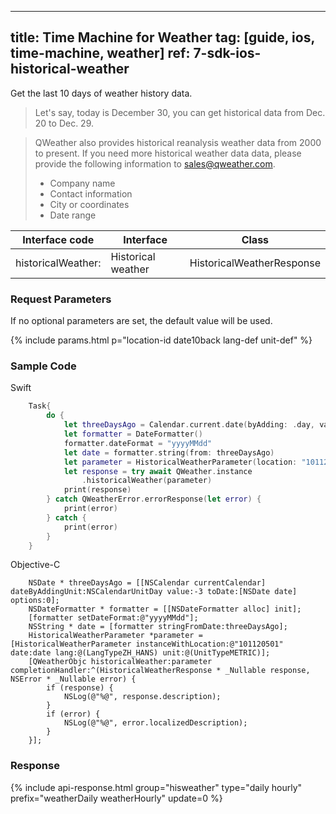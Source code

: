 <!--
 * @Date: 2025-03-06 10:02:06
 * @LastEditors: bolepichi
 * @LastEditTime: 2025-03-14 15:51:34
 * @FilePath: /dev-site/docs/_en/ios-sdk/time-machine/ios-time-machine-weather.md
-->
---
title: Time Machine for Weather
tag: [guide, ios, time-machine, weather]
ref: 7-sdk-ios-historical-weather
---

Get the last 10 days of weather history data.

> Let's say, today is December 30, you can get historical data from Dec. 20 to Dec. 29.

> QWeather also provides historical reanalysis weather data from 2000 to present. If you need more historical weather data data, please provide the following information to <sales@qweather.com>.
> 
> * Company name
> * Contact information
> * City or coordinates
> * Date range

| Interface code      | Interface              | Class                      |
| ------------------- | ---------------------- | -------------------------- |
| historicalWeather:      | Historical weather     | HistoricalWeatherResponse      |

### Request Parameters

If no optional parameters are set, the default value will be used.

{% include params.html p="location-id date10back lang-def unit-def" %}

### Sample Code

Swift

```swift
    Task{
        do {
            let threeDaysAgo = Calendar.current.date(byAdding: .day, value: -3, to: Date())!
            let formatter = DateFormatter()
            formatter.dateFormat = "yyyyMMdd"
            let date = formatter.string(from: threeDaysAgo)
            let parameter = HistoricalWeatherParameter(location: "101120501", date: date)
            let response = try await QWeather.instance
                .historicalWeather(parameter)
            print(response)
        } catch QWeatherError.errorResponse(let error) {
            print(error)
        } catch {
            print(error)
        }
    }
```

Objective-C

```objc
    NSDate * threeDaysAgo = [[NSCalendar currentCalendar] dateByAddingUnit:NSCalendarUnitDay value:-3 toDate:[NSDate date] options:0];
    NSDateFormatter * formatter = [[NSDateFormatter alloc] init];
    [formatter setDateFormat:@"yyyyMMdd"];
    NSString * date = [formatter stringFromDate:threeDaysAgo];
    HistoricalWeatherParameter *parameter = [HistoricalWeatherParameter instanceWithLocation:@"101120501" date:date lang:@(LangTypeZH_HANS) unit:@(UnitTypeMETRIC)];
    [QWeatherObjc historicalWeather:parameter completionHandler:^(HistoricalWeatherResponse * _Nullable response, NSError * _Nullable error) {
        if (response) {
            NSLog(@"%@", response.description);
        }
        if (error) {
            NSLog(@"%@", error.localizedDescription);
        }
    }];
```

### Response

{% include api-response.html group="hisweather" type="daily hourly" prefix="weatherDaily weatherHourly" update=0 %}
